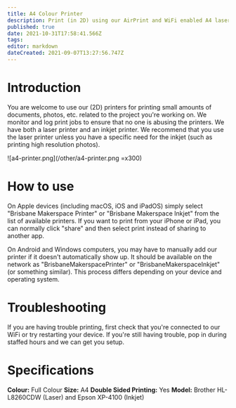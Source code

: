 ```yaml
---
title: A4 Colour Printer
description: Print (in 2D) using our AirPrint and WiFi enabled A4 laser printer.
published: true
date: 2021-10-31T17:58:41.566Z
tags: 
editor: markdown
dateCreated: 2021-09-07T13:27:56.747Z
---
```


# Introduction
You are welcome to use our (2D) printers for printing small amounts of documents, photos, etc. related to the project you're working on. We monitor and log print jobs to ensure that no one is abusing the printers. We have both a laser printer and an inkjet printer. We recommend that you use the laser printer unless you have a specific need for the inkjet (such as printing high resolution photos).

![a4-printer.png](/other/a4-printer.png =x300)

# How to use
On Apple devices (including macOS, iOS and iPadOS) simply select "Brisbane Makerspace Printer" or "Brisbane Makerspace Inkjet" from the list of available printers. If you want to print from your iPhone or iPad, you can normally click "share" and then select print instead of sharing to another app.

On Android and Windows computers, you may have to manually add our printer if it doesn't automatically show up. It should be available on the network as "BrisbaneMakerspacePrinter" or "BrisbaneMakerspaceInkjet" (or something similar). This process differs depending on your device and operating system.

# Troubleshooting
If you are having trouble printing, first check that you're connected to our WiFi or try restarting your device. If you're still having trouble, pop in during staffed hours and we can get you setup.

# Specifications
**Colour:** Full Colour
**Size:** A4
**Double Sided Printing:** Yes
**Model:** Brother HL-L8260CDW (Laser) and Epson XP-4100 (Inkjet)